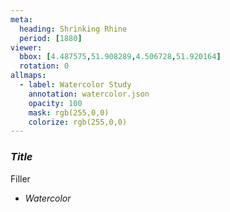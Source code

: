 ```yaml
---
meta:
  heading: Shrinking Rhine
  period: [1880]
viewer:
  bbox: [4.487575,51.908289,4.506728,51.920164]
  rotation: 0
allmaps:
  - label: Watercolor Study
    annotation: watercolor.json
    opacity: 100
    mask: rgb(255,0,0)
    colorize: rgb(255,0,0)
---
```

### _Title_

Filler

- _Watercolor_
